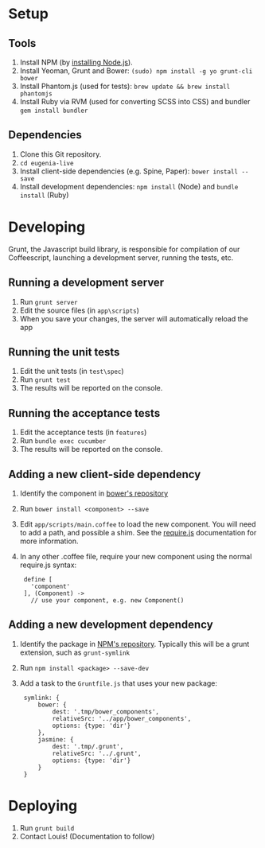 Setup
=====

Tools
-----

1. Install NPM (by [installing Node.js](http://nodejs.org/)).
2. Install Yeoman, Grunt and Bower: `(sudo) npm install -g yo grunt-cli bower`
3. Install Phantom.js (used for tests): `brew update && brew install phantomjs`
4. Install Ruby via RVM (used for converting SCSS into CSS) and bundler `gem install bundler`

Dependencies
------------

1. Clone this Git repository.
2. `cd eugenia-live`
3. Install client-side dependencies (e.g. Spine, Paper): `bower install --save`
4. Install development dependencies: `npm install` (Node) and `bundle install` (Ruby)


Developing
==========
Grunt, the Javascript build library, is responsible for compilation of our Coffeescript, launching a development server, running the tests, etc.

Running a development server
----------------------------

1. Run `grunt server`
2. Edit the source files (in `app\scripts`)
3. When you save your changes, the server will automatically reload the app

Running the unit tests
----------------------

1. Edit the unit tests (in `test\spec`)
2. Run `grunt test`
3. The results will be reported on the console.

Running the acceptance tests
----------------------------

1. Edit the acceptance tests (in `features`)
2. Run `bundle exec cucumber`
3. The results will be reported on the console.

Adding a new client-side dependency
-----------------------------------

1. Identify the component in [bower's repository](http://sindresorhus.com/bower-components/)
2. Run `bower install <component> --save`
3. Edit `app/scripts/main.coffee` to load the new component. You will need to add a path, and possible a shim. See the [require.js](http://requirejs.org/docs/api.html#config) documentation for more information.
4. In any other .coffee file, require your new component using the normal require.js syntax: 

        define [
          'component'
        ], (Component) ->
          // use your component, e.g. new Component()

Adding a new development dependency
-----------------------------------

1. Identify the package in [NPM's repository](https://npmjs.org). Typically this will be a grunt extension, such as `grunt-symlink`
2. Run `npm install <package> --save-dev`
3. Add a task to the `Gruntfile.js` that uses your new package:

        symlink: {
            bower: {
                dest: '.tmp/bower_components',
                relativeSrc: '../app/bower_components',
                options: {type: 'dir'}
            },
            jasmine: {
                dest: '.tmp/.grunt',
                relativeSrc: '../.grunt',
                options: {type: 'dir'}
            }
        }


Deploying
=========

1. Run `grunt build`
2. Contact Louis! (Documentation to follow)